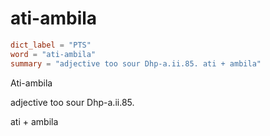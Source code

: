 # ati-ambila

``` toml
dict_label = "PTS"
word = "ati-ambila"
summary = "adjective too sour Dhp-a.ii.85. ati + ambila"
```

Ati\-ambila

adjective too sour Dhp\-a.ii.85.

ati \+ ambila

